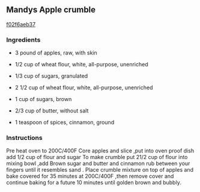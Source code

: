 ## Mandys Apple crumble

[f02f6aeb37](https://cookpad.com/us/recipes/341635-mandys-apple-crumble)

### Ingredients

 - 3 pound of apples, raw, with skin

 - 1/2 cup of wheat flour, white, all-purpose, unenriched

 - 1/3 cup of sugars, granulated

 - 2 1/2 cup of wheat flour, white, all-purpose, unenriched

 - 1 cup of sugars, brown

 - 2/3 cup of butter, without salt

 - 1 teaspoon of spices, cinnamon, ground

### Instructions

Pre heat oven to 200C/400F Core apples and slice ,put into oven proof dish add 1/2 cup of flour and sugar To make crumble put 21/2 cup of flour into mixing bowl ,add Brown sugar and butter and cinnamon rub between your fingers until it resembles sand . Place crumble mixture on top of apples and bake covered for 35 minutes at 200C/400F ,then remove cover and continue baking for a future 10 minutes until golden brown and bubbly.